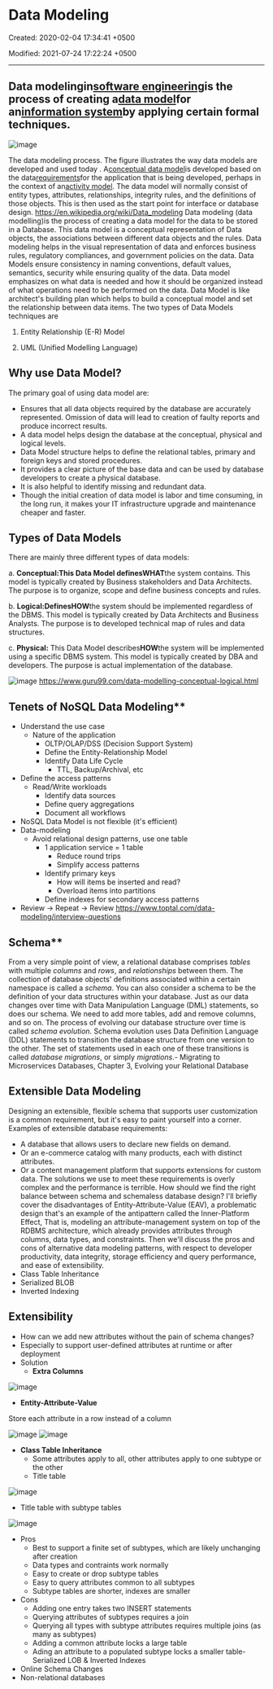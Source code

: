 # Data Modeling

Created: 2020-02-04 17:34:41 +0500

Modified: 2021-07-24 17:22:24 +0500

---

## Data modelingin[software engineering](https://en.wikipedia.org/wiki/Software_engineering)is the process of creating a[data model](https://en.wikipedia.org/wiki/Data_model)for an[information system](https://en.wikipedia.org/wiki/Information_system)by applying certain formal techniques.
![image](media/Data-Modeling-image1.png)

The data modeling process. The figure illustrates the way data models are developed and used today . A[conceptual data model](https://en.wikipedia.org/wiki/Conceptual_schema)is developed based on the data[requirements](https://en.wikipedia.org/wiki/Requirement)for the application that is being developed, perhaps in the context of an[activity model](https://en.wikipedia.org/wiki/Activity_diagram). The data model will normally consist of entity types, attributes, relationships, integrity rules, and the definitions of those objects. This is then used as the start point for interface or database design.
<https://en.wikipedia.org/wiki/Data_modeling>
Data modeling (data modelling)is the process of creating a data model for the data to be stored in a Database. This data model is a conceptual representation of Data objects, the associations between different data objects and the rules. Data modeling helps in the visual representation of data and enforces business rules, regulatory compliances, and government policies on the data. Data Models ensure consistency in naming conventions, default values, semantics, security while ensuring quality of the data.
Data model emphasizes on what data is needed and how it should be organized instead of what operations need to be performed on the data. Data Model is like architect's building plan which helps to build a conceptual model and set the relationship between data items.
The two types of Data Models techniques are

1.  Entity Relationship (E-R) Model

2.  UML (Unified Modelling Language)
## Why use Data Model?

The primary goal of using data model are:
-   Ensures that all data objects required by the database are accurately represented. Omission of data will lead to creation of faulty reports and produce incorrect results.
-   A data model helps design the database at the conceptual, physical and logical levels.
-   Data Model structure helps to define the relational tables, primary and foreign keys and stored procedures.
-   It provides a clear picture of the base data and can be used by database developers to create a physical database.
-   It is also helpful to identify missing and redundant data.
-   Though the initial creation of data model is labor and time consuming, in the long run, it makes your IT infrastructure upgrade and maintenance cheaper and faster.
## Types of Data Models

There are mainly three different types of data models:

a.  **Conceptual:**This Data Model defines**WHAT**the system contains. This model is typically created by Business stakeholders and Data Architects. The purpose is to organize, scope and define business concepts and rules.

b.  **Logical:**Defines**HOW**the system should be implemented regardless of the DBMS. This model is typically created by Data Architects and Business Analysts. The purpose is to developed technical map of rules and data structures.

c.  **Physical:** This Data Model describes**HOW**the system will be implemented using a specific DBMS system. This model is typically created by DBA and developers. The purpose is actual implementation of the database.

![image](media/Data-Modeling-image2.png)
<https://www.guru99.com/data-modelling-conceptual-logical.html>

## Tenets of NoSQL Data Modeling**
-   Understand the use case
    -   Nature of the application
        -   OLTP/OLAP/DSS (Decision Support System)
        -   Define the Entity-Relationship Model
        -   Identify Data Life Cycle
            -   TTL, Backup/Archival, etc
-   Define the access patterns
    -   Read/Write workloads
        -   Identify data sources
        -   Define query aggregations
        -   Document all workflows
-   NoSQL Data Model is not flexible (it's efficient)
-   Data-modeling
    -   Avoid relational design patterns, use one table
        -   1 application service = 1 table
            -   Reduce round trips
            -   Simplify access patterns
        -   Identify primary keys
            -   How will items be inserted and read?
            -   Overload items into partitions
        -   Define indexes for secondary access patterns
-   Review -> Repeat -> Review
<https://www.toptal.com/data-modeling/interview-questions>

## Schema**

From a very simple point of view, a relational database comprises *tables* with multiple *columns* and *rows*, and *relationships* between them. The collection of database objects' definitions associated within a certain namespace is called a *schema*. You can also consider a schema to be the definition of your data structures within your database.
Just as our data changes over time with Data Manipulation Language (DML) statements, so does our schema. We need to add more tables, add and remove columns, and so on. The process of evolving our database structure over time is called *schema evolution*.
Schema evolution uses Data Definition Language (DDL) statements to transition the database structure from one version to the other. The set of statements used in each one of these transitions is called *database migrations*, or simply *migrations*.-   Migrating to Microservices Databases, Chapter 3, Evolving your Relational Database
## Extensible Data Modeling

Designing an extensible, flexible schema that supports user customization is a common requirement, but it's easy to paint yourself into a corner.
Examples of extensible database requirements:
-   A database that allows users to declare new fields on demand.
-   Or an e-commerce catalog with many products, each with distinct attributes.
-   Or a content management platform that supports extensions for custom data.
The solutions we use to meet these requirements is overly complex and the performance is terrible. How should we find the right balance between schema and schemaless database design?
I'll briefly cover the disadvantages of Entity-Attribute-Value (EAV), a problematic design that's an example of the antipattern called the Inner-Platform Effect, That is, modeling an attribute-management system on top of the RDBMS architecture, which already provides attributes through columns, data types, and constraints.
Then we'll discuss the pros and cons of alternative data modeling patterns, with respect to developer productivity, data integrity, storage efficiency and query performance, and ease of extensibility.
-   Class Table Inheritance
-   Serialized BLOB
-   Inverted Indexing
## Extensibility
-   How can we add new attributes without the pain of schema changes?
-   Especially to support user-defined attributes at runtime or after deployment
-   Solution
    -   **Extra Columns**

![image](media/Data-Modeling-image3.jpg)
-   **Entity-Attribute-Value**

Store each attribute in a row instead of a column

![image](media/Data-Modeling-image4.jpeg)
![image](media/Data-Modeling-image5.jpeg)
-   **Class Table Inheritance**
    -   Some attributes apply to all, other attributes apply to one subtype or the other
    -   Title table

![image](media/Data-Modeling-image6.jpeg)
-   Title table with subtype tables

![image](media/Data-Modeling-image7.jpeg)
-   Pros
    -   Best to support a finite set of subtypes, which are likely unchanging after creation
    -   Data types and contraints work normally
    -   Easy to create or drop subtype tables
    -   Easy to query attributes common to all subtypes
    -   Subtype tables are shorter, indexes are smaller
-   Cons
    -   Adding one entry takes two INSERT statements
    -   Querying attributes of subtypes requires a join
    -   Querying all types with subtype attributes requires multiple joins (as many as subtypes)
    -   Adding a common attribute locks a large table
    -   Ading an attribute to a populated subtype locks a smaller table-   Serialized LOB & Inverted Indexes
-   Online Schema Changes
-   Non-relational databases

